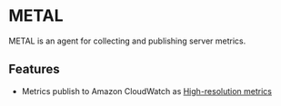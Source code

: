 # METAL

METAL is an agent for collecting and publishing server metrics.

## Features

- Metrics publish to Amazon CloudWatch as [High-resolution metrics](https://docs.aws.amazon.com/AmazonCloudWatch/latest/monitoring/publishingMetrics.html#high-resolution-metrics)
